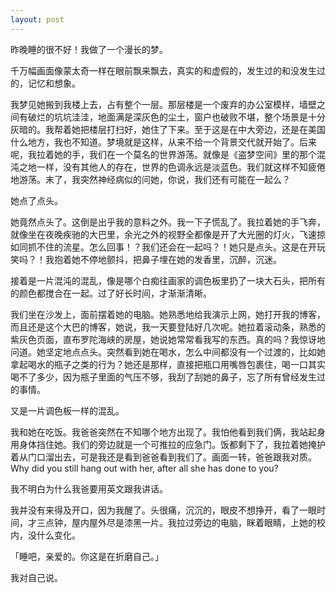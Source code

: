 ```yaml
---
layout: post
---
```


昨晚睡的很不好！我做了一个漫长的梦。

千万幅画面像蒙太奇一样在眼前飘来飘去，真实的和虚假的，发生过的和没发生过的，记忆和想象。

我梦见她搬到我楼上去，占有整个一层。那层楼是一个废弃的办公室模样，墙壁之间有破烂的坑坑洼洼，地面满是深灰色的尘土，窗户也破败不堪，整个场景是十分灰暗的。我帮着她把楼层打扫好，她住了下来。至于这是在中大旁边，还是在美国什么地方，我也不知道。梦境就是这样，从来不给一个背景交代就开始了。后来呢，我拉着她的手，我们在一个莫名的世界游荡。就像是《盗梦空间》里的那个混沌之地一样，没有其他人的存在，世界的色调永远是淡蓝色。我们就这样不知疲倦地游荡。末了，我突然神经病似的问她，你说，我们还有可能在一起么？

她点了点头。

她竟然点头了。这倒是出乎我的意料之外。我一下子慌乱了。我拉着她的手飞奔，就像坐在夜晚疾驰的大巴里，余光之外的视野全都像是开了大光圈的灯火，飞速掠如同抓不住的流星。怎么回事！？我们还会在一起吗？！她只是点头。这是在开玩笑吗？！我抱着她不停地颤抖，把鼻子埋在她的发香里，沉醉，沉迷。

接着是一片混沌的混乱，像是哪个白痴往画家的调色板里扔了一块大石头，把所有的颜色都搅合在一起。过了好长时间，才渐渐清晰。

我们坐在沙发上，面前摆着她的电脑。她熟悉地给我演示上网，她打开我的博客，而且还是这个大巴的博客，她说，我一天要登陆好几次呢。她拉着滚动条，熟悉的紫灰色页面，直布罗陀海峡的房屋，她说她常常看我写的东西。真的吗？我惊讶地问道。她坚定地点点头。突然看到她在喝水，怎么中间都没有一个过渡的，比如她拿起喝水的瓶子之类的行为？她还是那样，直接把瓶口用嘴唇包裹住，喝一口其实喝不了多少，因为瓶子里面的气压不够，我刮了刮她的鼻子，忘了所有曾经发生过的事情。

又是一片调色板一样的混乱。

我和她在吃饭。我爸爸突然在不知哪个地方出现了。我怕他看到我们俩，我站起身用身体挡住她。我们的旁边就是一个可推拉的应急门。饭都剩下了，我拉着她掩护着从门口溜出去，可是我还是看到爸爸看到我们了。画面一转，爸爸跟我对质。Why did you still hang out with her, after all she has done to you?

我不明白为什么我爸要用英文跟我讲话。

我并没有来得及开口，因为我醒了。头很痛，沉沉的，眼皮不想挣开，看了一眼时间，才三点钟，屋内屋外尽是漆黑一片。我拉过旁边的电脑，眯着眼睛，上她的校内，没什么变化。

「睡吧，亲爱的。你这是在折磨自己。」

我对自己说。

